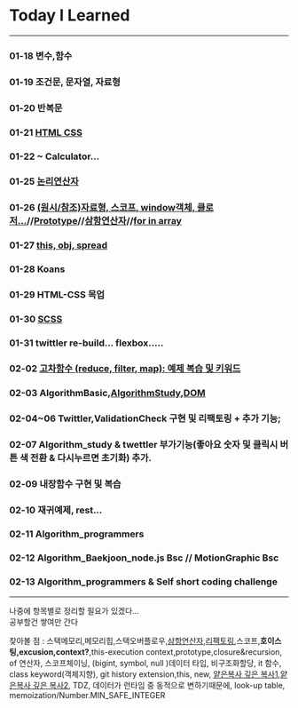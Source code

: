 Today I Learned
===
***
### 01-18 변수,함수
### 01-19 조건문, 문자열, 자료형
### 01-20 반복문
### 01-21 [HTML CSS](https://github.com/ShinYoungHO/TIL/blob/master/Flexbox_Grid/Flexbox_Grid.md)
### 01-22 ~ Calculator...
### 01-25 [논리연산자](https://github.com/ShinYoungHO/TIL/blob/master/algorithm/Operator%20precedence.md)
### 01-26 [(원시/참조)자료형, 스코프, window객체, 클로저...](https://github.com/ShinYoungHO/TIL/blob/master/obj_arr.md)//[Prototype](https://medium.com/@bluesh55/javascript-prototype-%EC%9D%B4%ED%95%B4%ED%95%98%EA%B8%B0-f8e67c286b67)//[삼항연산자](https://github.com/ShinYoungHO/TIL/blob/master/algorithm/operator.md)//[for in array](https://github.com/ShinYoungHO/TIL/blob/master/obj_arr.md)
### 01-27 [this, obj, spread](https://github.com/ShinYoungHO/TIL/blob/master/this_obj_spread.md)
### 01-28 Koans
### 01-29 HTML-CSS 목업
### 01-30 [SCSS](https://github.com/ShinYoungHO/TIL/blob/master/scss/SCSS_BEM.md)
### 01-31 twittler re-build... flexbox.....
### 02-02 [고차함수 (reduce, filter, map): 예제 복습 및 키워드](https://github.com/ShinYoungHO/TIL/blob/master/algorithm/higherOrderFunc/forEach_%20find_%20sort_%20some_%20every.md)
### 02-03 AlgorithmBasic,[AlgorithmStudy](),[DOM](https://github.com/ShinYoungHO/TIL/blob/master/DOM/DOM.md)
### 02-04~06 Twittler,ValidationCheck 구현 및 리팩토링 + 추가 기능;
### 02-07 Algorithm_study & twettler 부가기능(좋아요 숫자 및 클릭시 버튼 색 전환 & 다시누르면 초기화) 추가.
### 02-09 내장함수 구현 및 복습
### 02-10 재귀예제, rest...
### 02-11 Algorithm_programmers
### 02-12 Algorithm_Baekjoon_node.js Bsc // MotionGraphic Bsc
### 02-13 Algorithm_programmers & Self short coding challenge 




***
나중에 항목별로 정리할 필요가 있겠다...<br>
공부할건 쌓여만 간다<br>

찾아볼 점 : 스택메모리,메모리힙,스택오버플로우,[삼항연산자](https://developer.mozilla.org/ko/docs/Web/JavaScript/Reference/Operators/Conditional_Operator),[리팩토링](https://code.visualstudio.com/docs/editor/refactoring),스코프,**호이스팅,excusion,context?**,this-execution context,prototype,closure&recursion, of 연산자, 스코프체이닝,  (bigint, symbol, null )데이터 타입,
비구조화할당, it 함수, class keyword(객체지향), git history extension,this, new, [얕은복사 깊은 복사1](https://scotch.io/bar-talk/copying-objects-in-javascript),[얕은복사 깊은 복사2](https://medium.com/watcha/깊은-복사와-얕은-복사에-대한-심도있는-이야기-2f7d797e008a), TDZ, 데이터가 런타임 중 동적으로 변하기때문에, look-up table, memoization/Number.MIN_SAFE_INTEGER